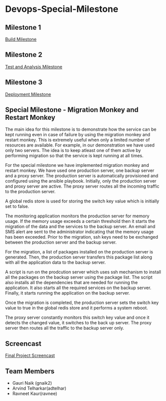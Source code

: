 # Devops-Special-Milestone

## Milestone 1
   [Build Milestone](https://github.com/GauriGNaik/commons-csv/tree/master)
   
## Milestone 2
   [Test and Analysis Milestone](https://github.com/GauriGNaik/commons-csv/tree/milestone2)
   
## Milestone 3
   [Deployment Milestone](https://github.com/GauriGNaik/express_example/tree/milestone3)

## Special Milestone - Migration Monkey and Restart Monkey

The main idea for this milestone is to demonstrate how the service can be kept running even in case of failure by using the migration monkey and restart monkey. This is extremely useful when only a limited number of resources are available. For example, in our demonstration we have used only two servers. The idea is to keep atleast one of them active by performing migration so that the service is kept running at all times. 

For the special milestone we have implemented migration monkey and restart monkey. We have used one production server, one backup server and a proxy server. The production server is automatically provisioned and configured using the ansible playbook. Initially, only the production server and proxy server are active. The proxy server routes all the incoming traffic to the production server. 

A global redis store is used for storing the switch key value which is initially set to false. 

The monitoring application monitors the production server for memory usage. If the memory usage exceeds a certain threshold then it starts the migration of the data and the services to the backup server. An email and SMS alert are sent to the administrator indicating that the memory usage has been exceeded. Prior to the migration, ssh keys need to be exchanged between the production server and the backup server. 

For the migration, a list of packages installed on the production server is generated. Then, the production server transfers this package list along with all the application data to the backup server. 

A script is run on the prodcution server which uses ssh mechanism to install all the packages on the backup server using the package list. The script also installs all the dependencies that are needed for running the application. It also starts all the required services on the backup server. Finally, it starts running the application on the backup server.

Once the migration is completed, the production server sets the switch key value to true in the global redis store and it performs a system reboot. 

The proxy server constantly monitors this switch key value and once it detects the changed value, it switches to the back up server. The proxy server then routes all the traffic to the backup server only. 

## Screencast

[Final Project Screencast](http://youtu.be/0NktKL9ynNU?hd=1)

## Team Members

* Gauri Naik (gnaik2)
* Arvind Telharkar(adtelhar)
* Ravneet Kaur(ravnee)






